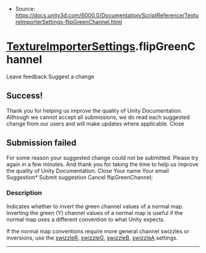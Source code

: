 * Source: https://docs.unity3d.com/6000.0/Documentation/ScriptReference/TextureImporterSettings-flipGreenChannel.html

#  [TextureImporterSettings](https://docs.unity3d.com/6000.0/Documentation/ScriptReference/TextureImporterSettings.html).flipGreenChannel
Leave feedback
Suggest a change
## Success!
Thank you for helping us improve the quality of Unity Documentation. Although we cannot accept all submissions, we do read each suggested change from our users and will make updates where applicable.
Close
## Submission failed
For some reason your suggested change could not be submitted. Please <a>try again</a> in a few minutes. And thank you for taking the time to help us improve the quality of Unity Documentation.
Close
Your name Your email Suggestion* Submit suggestion
Cancel
flipGreenChannel; 
### Description
Indicates whether to invert the green channel values of a normal map.
Inverting the green (Y) channel values of a normal map is useful if the normal map uses a different convention to what Unity expects.  
  
If the normal map conventions require more general channel swizzles or inversions, use the [swizzleR](https://docs.unity3d.com/6000.0/Documentation/ScriptReference/TextureImporterSettings-swizzleR.html), [swizzleG](https://docs.unity3d.com/6000.0/Documentation/ScriptReference/TextureImporterSettings-swizzleG.html), [swizzleB](https://docs.unity3d.com/6000.0/Documentation/ScriptReference/TextureImporterSettings-swizzleB.html), [swizzleA](https://docs.unity3d.com/6000.0/Documentation/ScriptReference/TextureImporterSettings-swizzleA.html) settings.
* * *
